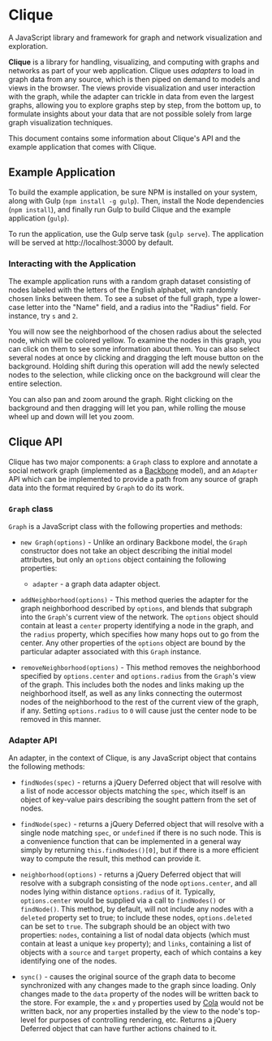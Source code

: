 # Clique
A JavaScript library and framework for graph and network visualization and
exploration.

**Clique** is a library for handling, visualizing, and computing with graphs and
networks as part of your web application. Clique uses *adapters* to load in
graph data from any source, which is then piped on demand to models and views in
the browser. The views provide visualization and user interaction with the
graph, while the adapter can trickle in data from even the largest graphs,
allowing you to explore graphs step by step, from the bottom up, to formulate
insights about your data that are not possible solely from large graph
visualization techniques.

This document contains some information about Clique's API and the example
application that comes with Clique.

## Example Application

To build the example application, be sure NPM is installed on your system, along
with Gulp (``npm install -g gulp``).  Then, install the Node dependencies (``npm
install``), and finally run Gulp to build Clique and the example application
(``gulp``).

To run the application, use the Gulp serve task (``gulp serve``).  The
application will be served at http://localhost:3000 by default.

### Interacting with the Application

The example application runs with a random graph dataset consisting of nodes
labeled with the letters of the English alphabet, with randomly chosen links
between them.  To see a subset of the full graph, type a lower-case letter into
the "Name" field, and a radius into the "Radius" field.  For instance, try ``s``
and ``2``.

You will now see the neighborhood of the chosen radius about the selected node,
which will be colored yellow.  To examine the nodes in this graph, you can click
on them to see some information about them.  You can also select several nodes
at once by clicking and dragging the left mouse button on the background.
Holding shift during this operation will add the newly selected nodes to the
selection, while clicking once on the background will clear the entire
selection.

You can also pan and zoom around the graph.  Right clicking on the background
and then dragging will let you pan, while rolling the mouse wheel up and down
will let you zoom.

## Clique API

Clique has two major components:  a ``Graph`` class to explore and annotate a
social network graph (implemented as a [Backbone](http://backbonejs.org/)
model), and an ``Adapter`` API which can be implemented to provide a path from
any source of graph data into the format required by ``Graph`` to do its work.

### ``Graph`` class

``Graph`` is a JavaScript class with the following properties and methods:

- ``new Graph(options)`` - Unlike an ordinary Backbone model, the ``Graph``
  constructor does not take an object describing the initial model attributes,
  but only an ``options`` object containing the following properties:

  - ``adapter`` - a graph data adapter object.

- ``addNeighborhood(options)`` - This method queries the adapter for the graph
  neighborhood described by ``options``, and blends that subgraph into the
  ``Graph``'s current view of the network.  The ``options`` object should contain
  at least a ``center`` property identifying a node in the graph, and the
  ``radius`` property, which specifies how many hops out to go from the center.
  Any other properties of the ``options`` object are bound by the particular
  adapter associated with this ``Graph`` instance.

- ``removeNeighborhood(options)`` - This method removes the neighborhood
  specified by ``options.center`` and ``options.radius`` from the ``Graph``'s
  view of the graph.  This includes both the nodes and links making up the
  neighborhood itself, as well as any links connecting the outermost nodes of the
  neighborhood to the rest of the current view of the graph, if any.  Setting
  ``options.radius`` to ``0`` will cause just the center node to be removed in
  this manner.

### Adapter API

An adapter, in the context of Clique, is any JavaScript object that contains the
following methods:

- ``findNodes(spec)`` - returns a jQuery Deferred object that will resolve with
  a list of node accessor objects matching the ``spec``, which itself is an
object of key-value pairs describing the sought pattern from the set of nodes.

- ``findNode(spec)`` - returns a jQuery Deferred object that will resolve with a
  single node matching ``spec``, or ``undefined`` if there is no such node.
  This is a convenience function that can be implemented in a general way simply
  by returning ``this.findNodes()[0]``, but if there is a more efficient way to
  compute the result, this method can provide it.

- ``neighborhood(options)`` - returns a jQuery Deferred object that will resolve
  with a subgraph consisting of the node ``options.center``, and all nodes lying
  within distance ``options.radius`` of it.  Typically, ``options.center`` would
  be supplied via a call to ``findNodes()`` or ``findNode()``.  This method, by
  default, will not include any nodes with a ``deleted`` property set to true; to
  include these nodes, ``options.deleted`` can be set to ``true``.  The subgraph
  should be an object with two properties: ``nodes``, containing a list of nodal
  data objects (which must contain at least a unique ``key`` property); and
  ``links``, containing a list of objects with a ``source`` and ``target``
  property, each of which contains a key identifying one of the nodes.

- ``sync()`` - causes the original source of the graph data to become
  synchronized with any changes made to the graph since loading.  Only changes
  made to the ``data`` property of the nodes will be written back to the store.
  For example, the ``x`` and ``y`` properties used by
  [Cola](http://marvl.infotech.monash.edu/webcola/) would not be written back, nor
  any properties installed by the view to the node's top-level for purposes of
  controlling rendering, etc.  Returns a jQuery Deferred object that can have
  further actions chained to it.
